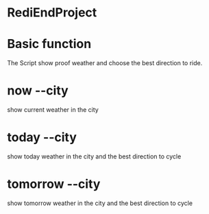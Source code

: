 # RediEndProject

# Basic function

The Script show proof weather and choose the best direction to ride.

# now --city

show current weather in the city

# today --city

show today weather in the city and the best direction to cycle

# tomorrow --city

show tomorrow weather in the city and the best direction to cycle